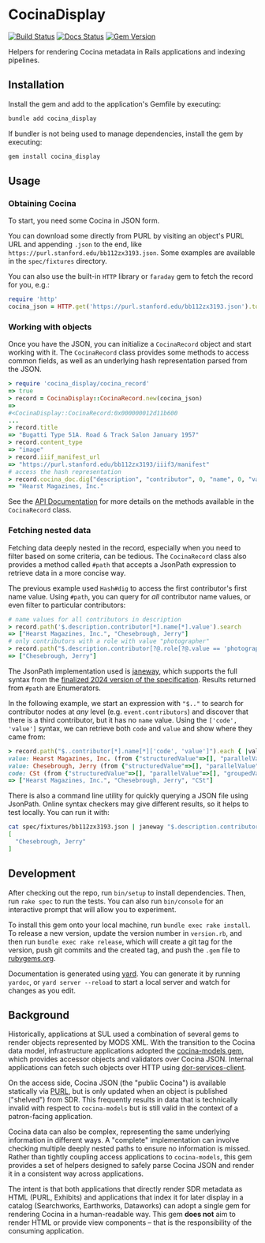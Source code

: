 # CocinaDisplay

[![Build Status](https://github.com/sul-dlss/cocina_display/workflows/CI/badge.svg)](https://github.com/sul-dlss/cocina_display/actions)
[![Docs Status](https://github.com/sul-dlss/cocina_display/actions/workflows/docs.yml/badge.svg)](https://github.com/sul-dlss/cocina_display/actions/workflows/docs.yml)
[![Gem Version](https://badge.fury.io/rb/cocina_display.svg)](https://badge.fury.io/rb/cocina_display)

Helpers for rendering Cocina metadata in Rails applications and indexing pipelines.

## Installation

Install the gem and add to the application's Gemfile by executing:

```bash
bundle add cocina_display
```

If bundler is not being used to manage dependencies, install the gem by executing:

```bash
gem install cocina_display
```

## Usage

### Obtaining Cocina

To start, you need some Cocina in JSON form. 

You can download some directly from PURL by visiting an object's PURL URL and appending `.json` to the end, like `https://purl.stanford.edu/bb112zx3193.json`. Some examples are available in the `spec/fixtures` directory.

You can also use the built-in `HTTP` library or `faraday` gem to fetch the record for you, e.g.:

```ruby
require 'http'
cocina_json = HTTP.get('https://purl.stanford.edu/bb112zx3193.json').to_s
```

### Working with objects

Once you have the JSON, you can initialize a `CocinaRecord` object and start working with it. The `CocinaRecord` class provides some methods to access common fields, as well as an underlying hash representation parsed from the JSON.

```ruby
> require 'cocina_display/cocina_record'
=> true
> record = CocinaDisplay::CocinaRecord.new(cocina_json)
=>
#<CocinaDisplay::CocinaRecord:0x000000012d11b600
...
> record.title
=> "Bugatti Type 51A. Road & Track Salon January 1957"
> record.content_type
=> "image"
> record.iiif_manifest_url 
=> "https://purl.stanford.edu/bb112zx3193/iiif3/manifest"
# access the hash representation
> record.cocina_doc.dig("description", "contributor", 0, "name", 0, "value")  
=> "Hearst Magazines, Inc."
```

See the [API Documentation](https://sul-dlss.github.io/cocina_display/CocinaDisplay/CocinaRecord.html) for more details on the methods available in the `CocinaRecord` class.

### Fetching nested data

Fetching data deeply nested in the record, especially when you need to filter based on some criteria, can be tedious. The `CocinaRecord` class also provides a method called `#path` that accepts a JsonPath expression to retrieve data in a more concise way.

The previous example used `Hash#dig` to access the first contributor's first name value. Using `#path`, you can query for _all_ contributor name values, or even filter to particular contributors:

```ruby
# name values for all contributors in description
> record.path('$.description.contributor[*].name[*].value').search
=> ["Hearst Magazines, Inc.", "Chesebrough, Jerry"]
# only contributors with a role with value "photographer"
> record.path("$.description.contributor[?@.role[?@.value == 'photographer']].name[*].value").search
=> ["Chesebrough, Jerry"]
```

The JsonPath implementation used is [janeway](https://www.rubydoc.info/gems/janeway-jsonpath/0.6.0/file/README.md), which supports the full syntax from the [finalized 2024 version of the specification](https://www.rfc-editor.org/rfc/rfc9535.html). Results returned from `#path` are Enumerators.

In the following example, we start an expression with `"$.."` to search for contributor nodes at _any_ level (e.g. `event.contributors`) and discover that there is a third contributor, but it has no `name` value. Using the `['code', 'value']` syntax, we can retrieve both `code` and `value` and show where they came from:

```ruby
> record.path("$..contributor[*].name[*]['code', 'value']").each { |value, node, key| puts "#{key}: #{value} (from #{node})" }
value: Hearst Magazines, Inc. (from {"structuredValue"=>[], "parallelValue"=>[], "groupedValue"=>[], "value"=>"Hearst Magazines, Inc.", "uri"=>"http://id.loc.gov/authorities/names/n2015050736", "identifier"=>[], "source"=>{"code"=>"naf", "uri"=>"http://id.loc.gov/authorities/names/", "note"=>[]}, "note"=>[], "appliesTo"=>[]})
value: Chesebrough, Jerry (from {"structuredValue"=>[], "parallelValue"=>[], "groupedValue"=>[], "value"=>"Chesebrough, Jerry", "identifier"=>[], "note"=>[], "appliesTo"=>[]})
code: CSt (from {"structuredValue"=>[], "parallelValue"=>[], "groupedValue"=>[], "code"=>"CSt", "uri"=>"http://id.loc.gov/vocabulary/organizations/cst", "identifier"=>[], "source"=>{"code"=>"marcorg", "uri"=>"http://id.loc.gov/vocabulary/organizations", "note"=>[]}, "note"=>[], "appliesTo"=>[]})
=> ["Hearst Magazines, Inc.", "Chesebrough, Jerry", "CSt"]
```

There is also a command line utility for quickly querying a JSON file using JsonPath. Online syntax checkers may give different results, so it helps to test locally. You can run it with:

```bash
cat spec/fixtures/bb112zx3193.json | janeway "$.description.contributor[?@.role[?@.value == 'photographer']].name[*].value"
[
  "Chesebrough, Jerry"
]
```

## Development

After checking out the repo, run `bin/setup` to install dependencies. Then, run `rake spec` to run the tests. You can also run `bin/console` for an interactive prompt that will allow you to experiment.

To install this gem onto your local machine, run `bundle exec rake install`. To release a new version, update the version number in `version.rb`, and then run `bundle exec rake release`, which will create a git tag for the version, push git commits and the created tag, and push the `.gem` file to [rubygems.org](https://rubygems.org).

Documentation is generated using [yard](https://yardoc.org). You can generate it by running `yardoc`, or `yard server --reload` to start a local server and watch for changes as you edit.

## Background

Historically, applications at SUL used a combination of several gems to render objects represented by MODS XML. With the transition to the Cocina data model, infrastructure applications adopted the [cocina-models gem](https://github.com/sul-dlss/cocina-models), which provides accessor objects and validators over Cocina JSON. Internal applications can fetch such objects over HTTP using [dor-services-client](https://github.com/sul-dlss/dor-services-client).

On the access side, Cocina JSON (the "public Cocina") is available statically via [PURL](https://purl.stanford.edu), but is only updated when an object is published ("shelved") from SDR. This frequently results in data that is technically invalid with respect to `cocina-models` but is still valid in the context of a patron-facing application.

Cocina data can also be complex, representing the same underlying information in different ways. A "complete" implementation can involve checking multiple deeply nested paths to ensure no information is missed. Rather than tightly coupling access applications to `cocina-models`, this gem provides a set of helpers designed to safely parse Cocina JSON and render it in a consistent way across applications.

The intent is that both applications that directly render SDR metadata as HTML (PURL, Exhibits) and applications that index it for later display in a catalog (Searchworks, Earthworks, Dataworks) can adopt a single gem for rendering Cocina in a human-readable way. This gem **does not** aim to render HTML or provide view components – that is the responsibility of the consuming application.
